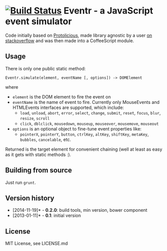 # [![Build Status](https://travis-ci.org/joscha/eventr.svg?branch=master)](https://travis-ci.org/joscha/eventr) Eventr - a JavaScript event simulator

Code initially based on [Protolicious](https://github.com/kangax/protolicious/blob/master/event.simulate.js), made library agnostic by a user [on stackoverflow](http://stackoverflow.com/questions/6157929) and was then made into a CoffeeScript module.

## Usage
There is only one public static method:

```
Eventr.simulate(element, eventName [, options]) -> DOMElement
```
where

- `element` is the DOM element to fire the event on
- `eventName` is the name of event to fire. Currently only MouseEvents and HTMLEvents interfaces are supported, which include:
  - `load`, `unload`, `abort`, `error`, `select`, `change`, `submit`, `reset`, `focus`, `blur`, `resize`, `scroll`
  - `click`, `dblclick`, `mousedown`, `mouseup`, `mouseover`, `mousemove`, `mouseout`
- `options` is an optional object to fine-tune event properties like:
  - `pointerX`, `pointerY`, `button`, `ctrlKey`, `altKey`, `shiftKey`, `metaKey`, `bubbles`, `cancelable`, etc.

Returned is the target element for convenient chaining (well at least as easy as it gets with static methods :).

## Building from source
Just run `grunt`.

## Version history
* [2014-11-19]* - **0.2.0**: build tools, min version, bower component
* [2013-01-11]* - **0.1**: initial version

## License
MIT License, see LICENSE.md
